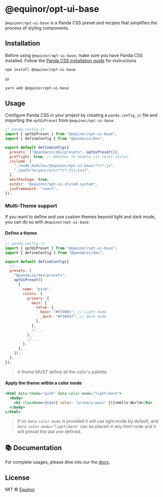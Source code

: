 # @equinor/opt-ui-base

`@equinor/opt-ui-base` is a Panda CSS preset and recipes that simplifies the process of styling components.

## Installation

Before using `@equinor/opt-ui-base`, make sure you have Panda CSS installed. Follow the [Panda CSS installation guide](https://panda-css.com/docs/overview/getting-started) for instructions

```sh
npm install @equinor/opt-ui-base
```

or

```sh
yarn add @equinor/opt-ui-base
```

## Usage

Configure Panda CSS in your project by creating a `panda.config.js` file and importing the `optUiPreset` from `@equinor/opt-ui-base`.

```js
// panda.config.js
import { optUiPreset } from "@equinor/opt-ui-base";
import { defineConfig } from "@pandacss/dev";

export default defineConfig({
  presets: ["@pandacss/dev/presets", optUiPreset()],
  preflight: true, // Whether to enable css reset styles.
  include: [
    "./node_modules/@equinor/opt-ui-base/**/*.js",
    "./path/to/your/src/**/*.{ts,tsx}",
  ],
  emitPackage: true,
  outdir: "@equinor/opt-ui-styled-system",
  jsxFramework: "react",
});
```

### Multi-Theme support

If you want to define and use custom themes beyond light and dark mode, you can do so with `@equinor/opt-ui-base`.

#### Define a theme

```js
// panda.config.js
import { optUiPreset } from "@equinor/opt-ui-base";
import { defineConfig } from "@pandacss/dev";

export default defineConfig({
  //...
  presets: [
    "@pandacss/dev/presets",
    optUiPreset([
      {
        name: "pink",
        colors: {
          primary: {
            main: {
              value: {
                base: "#FF4081", // Light mode
                _dark: "#F50057", // Dark mode
              },
            },
            // ...
          },
          // ...
        },
      },
    ]),
  ],
});
```

> A theme MUST define all the color's pallette

#### Apply the theme within a color mode

```jsx
<html data-theme="pink" data-color-mode="light|dark">
  <body>
    <h1 className={css({ color: "primary.main" })}>Hello World</h1>
  </body>
</html>
```

> If no `data-color-mode` is provided it will use light mode by default, and `data-color-mode="light|dark"` can be placed in any html node and it will prevail the last one defined.

## 📚 Documentation

For complete usages, please dive into our the [docs](https://...).

## License

MIT &copy; [Equinor](https://github.com/equinor)

